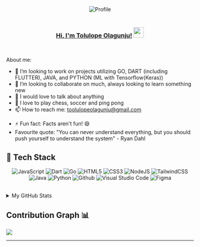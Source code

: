 <div href="https://photos.app.goo.gl/ycZnqwLe5RjQeftb9" align="center">
  <img src="https://i.ibb.co/yYLp9yb/IMG-20220611-235533-861.jpg" alt="Profile" align="center">
</div>

<br/>
<h3 align="center">
	<a href="https://powerisinschool.github.io/">Hi, I'm Tolulope Olagunju!</a>
  <img src="https://media.giphy.com/media/hvRJCLFzcasrR4ia7z/giphy.gif" width="28">
</h3> <a href="https://github.com/Powerisinschool/Powerisinschool/"> </a>
<br/>


<!--**Powerisinschool/powerisinschool** is a ✨ _special_ ✨ repository because its `README.md` (this file) appears on your GitHub profile.-->

About me:


- 🔭 I’m looking to work on projects utilizing GO, DART (including FLUTTER), JAVA, and PYTHON (ML with Tensorflow(Keras))
- 👀 I’m looking to collaborate on much, always looking to learn something new
- 💬 I would love to talk about anything
- 💞️ I love to play chess, soccer and ping pong
- 📫 How to reach me: [toolulopeolagunju@gmail.com](toolulopeolagunju@gmail.com)
<!-- - Portfolio: -->
- ⚡ Fun fact: Facts aren't fun! 😄
- Favourite quote: "You can never understand everything, but you should push yourself to understand the system" - Ryan Dahl

<h2> 🥞 Tech Stack</h2>
<p align="center">
<img alt="JavaScript" src="https://img.shields.io/badge/javascript-%23e4626b.svg?style=for-the-badge&logo=javascript&logoColor=%23F7DF1E"/>
<img alt="Dart" src="https://img.shields.io/badge/dart-%23e4626b.svg?style=for-the-badge&logo=dart&logoColor=%230075BA"/>
<img alt="Go" src="https://img.shields.io/badge/go-%23e4626b.svg?style=for-the-badge&logo=go&logoColor=%2329BEB0"/>
<img alt="HTML5" src="https://img.shields.io/badge/html5-%23fca9ae.svg?style=for-the-badge&logo=html5&logoColor=140200"/>
<img alt="CSS3" src="https://img.shields.io/badge/css3-%23ffd2ce.svg?style=for-the-badge&logo=css3&logoColor=140200"/>
<img alt="NodeJS" src="https://img.shields.io/badge/nodejs-%23f2ca61.svg?style=for-the-badge&logo=node&logoColor=%2361DAFB"/>
<img alt="TailwindCSS" src="https://img.shields.io/badge/tailwind css-%23fca9ae.svg?style=for-the-badge&logo=tailwind-css&logoColor=38BDF8"/>
<img alt="Java" src="https://img.shields.io/badge/java-%23e4626b.svg?style=for-the-badge&logo=java&logoColor=140200"/>
<img alt="Python" src="https://img.shields.io/badge/python-%23fca9ae.svg?style=for-the-badge&logo=python&logoColor=140200"/>
<img alt="Github" src="https://img.shields.io/badge/github-%23e4626b.svg?style=for-the-badge&logo=github&logoColor=140200"/>
<img alt="Visual Studio Code" src="https://img.shields.io/badge/Visual Studio Code-f2ca61.svg?style=for-the-badge&logo=visual-studio-code&logoColor=140200"/>
<!-- <img alt="Figma" src="https://img.shields.io/badge/figma-%23ffd2ce.svg?style=for-the-badge&logo=figma&logoColor=140200" /> -->
<!-- <img alt="Canva" src="https://img.shields.io/badge/Canva-f2ca61.svg?style=for-the-badge&logo=canva&logoColor=140200"/> -->
<img alt="Figma" src="https://img.shields.io/badge/figma-%23e4626b.svg?style=for-the-badge&logo=figma&logoColor=140200" />
<!-- <img alt="Adobe After Effects" src="https://img.shields.io/badge/Adobe after effects-%23fca9ae.svg?style=for-the-badge&logo=Adobe-after-effects&logoColor=140200" /> -->
  </p>
<br>

<!-- ## Stats 📈 -->
<details>
	<summary> My GitHub Stats</summary>
<br>
<p align="center">
<a href="https://github.com/Powerisinschool">
  <img height="150em" src="https://github-readme-stats.vercel.app/api?username=Powerisinschool&count_private=true&show_icons=true&bg_color=ffefe7&text_color=140200&title_color=e4626b&border_color=ffd2ce&icon_color=e4626b" />
  <img height="150em" src="https://github-readme-stats-eight-theta.vercel.app/api/top-langs/?username=Powerisinschool&bg_color=ffefe7&text_color=140200&title_color=e4626b&border_color=ffd2ce&icon_color=e4626b&layout=compact&langs_count=10&exclude_repo=gamebase&hide=objective-c,c,java" />
</a>
</p>
</details>

## Contribution Graph 📊

<img src="https://activity-graph.herokuapp.com/graph?username=Powerisinschool&theme=chartreuse-dark" />

<hr />